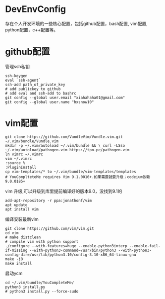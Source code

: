 DevEnvConfig
==========
存在个人开发环境的一些核心配置，包括github配置，bash配置, vim配置, python配置，c++配置等。

# github配置
管理ssh私钥
```
ssh-keygen
eval `ssh-agent`
ssh-add path_of_private_key
# add publickey to github
# add eval and ssh-add to bashrc
git config --global user.email "xiahahaha01@gmail.com"
git config --global user.name "hxsnow10"
```

# vim配置
```
git clone https://github.com/VundleVim/Vundle.vim.git ~/.vim/bundle/Vundle.vim
mkdir -p ~/.vim/autoload ~/.vim/bundle && \ curl -LSso ~/.vim/autoload/pathogen.vim https://tpo.pe/pathogen.vim
ln vimrc ~/.vimrc
vim ~/.vimrc
:source %
:PluginInstall
cp vim-templates/* to ~/.vim/bundle/vim-templates/templates
# YouComplteteMe requires Vim 9.1.0016+.如果需要就要升级；codeium依赖9.0.0185+
```

vim 升级,可以升级到库里提前编译好的版本9.0，没找到9.1的
```
add-apt-repository -r ppa:jonathonf/vim
apt update
apt install vim
```

编译安装最新vim
```
git clone https://github.com/vim/vim.git
cd vim
# make distclean
# compile vim with python support
./configure --with-features=huge --enable-python3interp --enable-fail-if-missing --with-python3-command=/usr/bin/python3 --with-python3-config-dir=/usr/lib/python3.10/config-3.10-x86_64-linux-gnu
make -j8
make install
```

启动ycm
```
cd ~/.vim/bundle/YouCompleteMe/
python3 install.py
# python3 install.py --force-sudo
```


